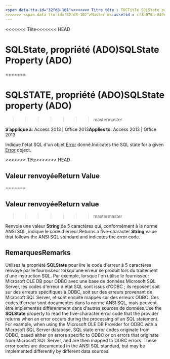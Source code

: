 ```yaml
---
<span data-ttu-id="32fd8-101"><<<<<<< Titre tête : TOCTitle SQLState propriété (ADO) : propriété SQLState (ADO) === titre : SQLSTATE, propriété (ADO) TOCTitle : SQLSTATE, propriété (ADO)</span><span class="sxs-lookup"><span data-stu-id="32fd8-101"><<<<<<< HEAD title: SQLState Property (ADO) TOCTitle: SQLState Property (ADO) ======= title: SQLState property (ADO) TOCTitle: SQLState property (ADO)</span></span>
>>>>>>> <span data-ttu-id="32fd8-102">Master ms:assetid : cf3b078a-849e-1ad2-cba4-a26160080868 ms:mtpsurl : https://msdn.microsoft.com/library/JJ250029(v=office.15) ms:contentKeyID : ms.date 48547806 : 18/09/2015 mtps_version : v=office.15</span><span class="sxs-lookup"><span data-stu-id="32fd8-102">master ms:assetid: cf3b078a-849e-1ad2-cba4-a26160080868 ms:mtpsurl: https://msdn.microsoft.com/library/JJ250029(v=office.15) ms:contentKeyID: 48547806 ms.date: 09/18/2015 mtps_version: v=office.15</span></span>
---
```


<span data-ttu-id="32fd8-103"><<<<<<< Tête</span><span class="sxs-lookup"><span data-stu-id="32fd8-103"><<<<<<< HEAD</span></span>
# <a name="sqlstate-property-ado"></a><span data-ttu-id="32fd8-104">SQLState, propriété (ADO)</span><span class="sxs-lookup"><span data-stu-id="32fd8-104">SQLState Property (ADO)</span></span>
=======
# <a name="sqlstate-property-ado"></a><span data-ttu-id="32fd8-105">SQLSTATE, propriété (ADO)</span><span class="sxs-lookup"><span data-stu-id="32fd8-105">SQLState property (ADO)</span></span>
>>>>>>> <span data-ttu-id="32fd8-106">master</span><span class="sxs-lookup"><span data-stu-id="32fd8-106">master</span></span>


<span data-ttu-id="32fd8-107">**S’applique à**: Access 2013 | Office 2013</span><span class="sxs-lookup"><span data-stu-id="32fd8-107">**Applies to**: Access 2013 | Office 2013</span></span>

<span data-ttu-id="32fd8-108">Indique l'état SQL d'un objet [Error](error-object-ado.md) donné.</span><span class="sxs-lookup"><span data-stu-id="32fd8-108">Indicates the SQL state for a given [Error](error-object-ado.md) object.</span></span>

<span data-ttu-id="32fd8-109"><<<<<<< Tête</span><span class="sxs-lookup"><span data-stu-id="32fd8-109"><<<<<<< HEAD</span></span>
## <a name="return-value"></a><span data-ttu-id="32fd8-110">Valeur renvoyée</span><span class="sxs-lookup"><span data-stu-id="32fd8-110">Return Value</span></span>
=======
## <a name="return-value"></a><span data-ttu-id="32fd8-111">Valeur renvoyée</span><span class="sxs-lookup"><span data-stu-id="32fd8-111">Return value</span></span>
>>>>>>> <span data-ttu-id="32fd8-112">master</span><span class="sxs-lookup"><span data-stu-id="32fd8-112">master</span></span>

<span data-ttu-id="32fd8-113">Renvoie une valeur **String** de 5 caractères qui, conformément à la norme ANSI SQL, indique le code d'erreur.</span><span class="sxs-lookup"><span data-stu-id="32fd8-113">Returns a five-character **String** value that follows the ANSI SQL standard and indicates the error code.</span></span>

## <a name="remarks"></a><span data-ttu-id="32fd8-114">Remarques</span><span class="sxs-lookup"><span data-stu-id="32fd8-114">Remarks</span></span>

<span data-ttu-id="32fd8-p101">Utilisez la propriété **SQLState** pour lire le code d'erreur à 5 caractères renvoyé par le fournisseur lorsqu'une erreur se produit lors du traitement d'une instruction SQL. Par exemple, lorsque l'on utilise le fournisseur Microsoft OLE DB pour ODBC avec une base de données Microsoft SQL Server, les codes d'erreur d'état SQL sont issus d'ODBC ; ils reposent soit sur des erreurs spécifiques à ODBC, soit sur des erreurs provenant de Microsoft SQL Server, et sont ensuite mappés sur des erreurs ODBC. Ces codes d'erreur sont documentés dans la norme ANSI SQL, mais peuvent être implémentés différemment dans d'autres sources de données.</span><span class="sxs-lookup"><span data-stu-id="32fd8-p101">Use the **SQLState** property to read the five-character error code that the provider returns when an error occurs during the processing of an SQL statement. For example, when using the Microsoft OLE DB Provider for ODBC with a Microsoft SQL Server database, SQL state error codes originate from ODBC, based either on errors specific to ODBC or on errors that originate from Microsoft SQL Server, and are then mapped to ODBC errors. These error codes are documented in the ANSI SQL standard, but may be implemented differently by different data sources.</span></span>

